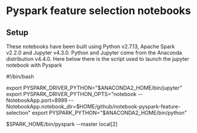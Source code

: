 # Pyspark feature selection notebooks

## Setup

These notebooks have been built using Python v2.7.13, Apache Spark v2.2.0 and Jupyter v4.3.0. Python and Jupyter come from the Anaconda distribution v4.4.0. Here below there is the script used to launch the jupyter notebook with Pyspark

 #!/bin/bash
 
 export PYSPARK_DRIVER_PYTHON="$ANACONDA2_HOME/bin/jupyter"
 export PYSPARK_DRIVER_PYTHON_OPTS="notebook --NotebookApp.port=8999 --NotebookApp.notebook_dir=$HOME/github/notebook-pyspark-feature-selection"
 export PYSPARK_PYTHON="$ANACONDA2_HOME/bin/python"
 
 $SPARK_HOME/bin/pyspark --master local[2]
